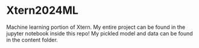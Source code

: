 # Xtern2024ML
Machine learning portion of Xtern.
My entire project can be found in the jupyter notebook inside this repo! My pickled model and data can be found in the content folder.
